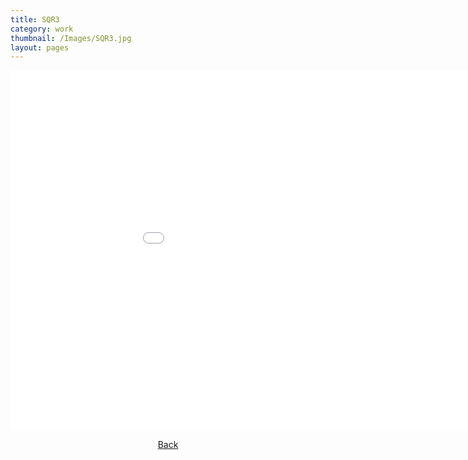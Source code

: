 ```yaml
---
title: SQR3
category: work
thumbnail: /Images/SQR3.jpg
layout: pages
---
```

<div style="text-align: center;">
<iframe src="//player.vimeo.com/video/107671745" width="1024" height="576" frameborder="0" webkitallowfullscreen mozallowfullscreen allowfullscreen></iframe>
<html>
<body link="black">
<p><a href="/work">Back</a></p>
</body>
</html>
</div>
